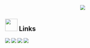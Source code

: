 <div align="center">
<img max-width="800" src="https://github.com/innng/innng/blob/master/assets/Github%20Profile%203-1(4).png"/>
</div>

## <img height="40" src="https://raw.githubusercontent.com/innng/innng/master/assets/kyubey.gif"/> Links
[![](https://img.shields.io/badge/-linkedin-0073B1?style=flat-square)](http://linkedin.com/in/ingridrosselis)
[![](https://img.shields.io/badge/-twitter-1C9CEA?style=flat-square)](https://twitter.com/_innng_)
[![](https://img.shields.io/badge/-resume-332B40?style=flat-square)](https://resume.io/r/zUDFmwciy)
[![](https://img.shields.io/badge/-badges-2D4E00?style=flat-square)](https://www.youracclaim.com/users/ingridrosselis/badges)
